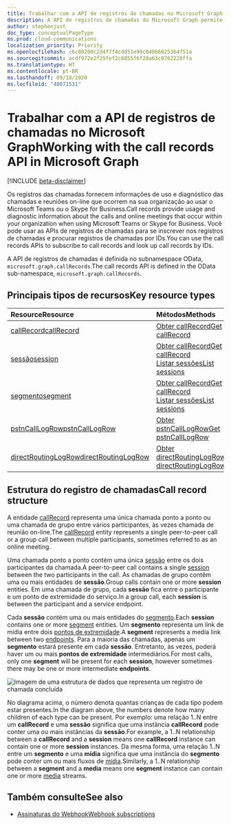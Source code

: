 ```yaml
---
title: Trabalhar com a API de registros de chamadas no Microsoft Graph
description: A API de registros de chamadas do Microsoft Graph permite recuperar dados de uso e de diagnóstico das chamadas e reuniões on-line dentro da organização.
author: stephenjust
doc_type: conceptualPageType
ms.prod: cloud-communications
localization_priority: Priority
ms.openlocfilehash: c6c80200c2d4f7f4cdd51e99c04066025364751a
ms.sourcegitcommit: acdf972e2f25fef2c6855f6f28a63c0762228ffa
ms.translationtype: HT
ms.contentlocale: pt-BR
ms.lasthandoff: 09/18/2020
ms.locfileid: "48071531"
---
```

# <a name="working-with-the-call-records-api-in-microsoft-graph"></a><span data-ttu-id="8db18-103">Trabalhar com a API de registros de chamadas no Microsoft Graph</span><span class="sxs-lookup"><span data-stu-id="8db18-103">Working with the call records API in Microsoft Graph</span></span>

[!INCLUDE [beta-disclaimer](../../includes/beta-disclaimer.md)]

<span data-ttu-id="8db18-104">Os registros das chamadas fornecem informações de uso e diagnóstico das chamadas e reuniões on-line que ocorrem na sua organização ao usar o Microsoft Teams ou o Skype for Business.</span><span class="sxs-lookup"><span data-stu-id="8db18-104">Call records provide usage and diagnostic information about the calls and online meetings that occur within your organization when using Microsoft Teams or Skype for Business.</span></span> <span data-ttu-id="8db18-105">Você pode usar as APIs de registros de chamadas para se inscrever nos registros de chamadas e procurar registros de chamadas por IDs.</span><span class="sxs-lookup"><span data-stu-id="8db18-105">You can use the call records APIs to subscribe to call records and look up call records by IDs.</span></span>

<span data-ttu-id="8db18-106">A API de registros de chamadas é definida no subnamespace OData, `microsoft.graph.callRecords`.</span><span class="sxs-lookup"><span data-stu-id="8db18-106">The call records API is defined in the OData sub-namespace, `microsoft.graph.callRecords`.</span></span>

## <a name="key-resource-types"></a><span data-ttu-id="8db18-107">Principais tipos de recursos</span><span class="sxs-lookup"><span data-stu-id="8db18-107">Key resource types</span></span>

| <span data-ttu-id="8db18-108">Resource</span><span class="sxs-lookup"><span data-stu-id="8db18-108">Resource</span></span> | <span data-ttu-id="8db18-109">Métodos</span><span class="sxs-lookup"><span data-stu-id="8db18-109">Methods</span></span> |
| :-- | :-- |
| [<span data-ttu-id="8db18-110">callRecord</span><span class="sxs-lookup"><span data-stu-id="8db18-110">callRecord</span></span>](callrecords-callrecord.md) | [<span data-ttu-id="8db18-111">Obter callRecord</span><span class="sxs-lookup"><span data-stu-id="8db18-111">Get callRecord</span></span>](../api/callrecords-callrecord-get.md) |
| [<span data-ttu-id="8db18-112">sessão</span><span class="sxs-lookup"><span data-stu-id="8db18-112">session</span></span>](callrecords-session.md) | [<span data-ttu-id="8db18-113">Obter callRecord</span><span class="sxs-lookup"><span data-stu-id="8db18-113">Get callRecord</span></span>](../api/callrecords-callrecord-get.md)<br />[<span data-ttu-id="8db18-114">Listar sessões</span><span class="sxs-lookup"><span data-stu-id="8db18-114">List sessions</span></span>](../api/callrecords-session-list.md) |
| [<span data-ttu-id="8db18-115">segmento</span><span class="sxs-lookup"><span data-stu-id="8db18-115">segment</span></span>](callrecords-segment.md) | [<span data-ttu-id="8db18-116">Obter callRecord</span><span class="sxs-lookup"><span data-stu-id="8db18-116">Get callRecord</span></span>](../api/callrecords-callrecord-get.md)<br />[<span data-ttu-id="8db18-117">Listar sessões</span><span class="sxs-lookup"><span data-stu-id="8db18-117">List sessions</span></span>](../api/callrecords-session-list.md) |
| [<span data-ttu-id="8db18-118">pstnCallLogRow</span><span class="sxs-lookup"><span data-stu-id="8db18-118">pstnCallLogRow</span></span>](callrecords-pstncalllogrow.md)|[<span data-ttu-id="8db18-119">Obter pstnCallLogRow</span><span class="sxs-lookup"><span data-stu-id="8db18-119">Get pstnCallLogRow</span></span>](../api/callrecords-callrecord-getpstncalls.md) |
| [<span data-ttu-id="8db18-120">directRoutingLogRow</span><span class="sxs-lookup"><span data-stu-id="8db18-120">directRoutingLogRow</span></span>](callrecords-directroutinglogrow.md) | [<span data-ttu-id="8db18-121">Obter directRoutingLogRow</span><span class="sxs-lookup"><span data-stu-id="8db18-121">Get directRoutingLogRow</span></span>](../api/callrecords-callrecord-getdirectroutingcalls.md)|

## <a name="call-record-structure"></a><span data-ttu-id="8db18-122">Estrutura do registro de chamadas</span><span class="sxs-lookup"><span data-stu-id="8db18-122">Call record structure</span></span>

<span data-ttu-id="8db18-123">A entidade [callRecord](callrecords-callrecord.md) representa uma única chamada ponto a ponto ou uma chamada de grupo entre vários participantes, às vezes chamada de reunião on-line.</span><span class="sxs-lookup"><span data-stu-id="8db18-123">The [callRecord](callrecords-callrecord.md) entity represents a single peer-to-peer call or a group call between multiple participants, sometimes referred to as an online meeting.</span></span>

<span data-ttu-id="8db18-124">Uma chamada ponto a ponto contém uma única [sessão](callrecords-session.md) entre os dois participantes da chamada.</span><span class="sxs-lookup"><span data-stu-id="8db18-124">A peer-to-peer call contains a single [session](callrecords-session.md) between the two participants in the call.</span></span> <span data-ttu-id="8db18-125">As chamadas de grupo contêm uma ou mais entidades de **sessão**.</span><span class="sxs-lookup"><span data-stu-id="8db18-125">Group calls contain one or more **session** entities.</span></span> <span data-ttu-id="8db18-126">Em uma chamada de grupo, cada **sessão** fica entre o participante e um ponto de extremidade do serviço.</span><span class="sxs-lookup"><span data-stu-id="8db18-126">In a group call, each **session** is between the participant and a service endpoint.</span></span>

<span data-ttu-id="8db18-127">Cada **sessão** contém uma ou mais entidades do [segmento](callrecords-segment.md).</span><span class="sxs-lookup"><span data-stu-id="8db18-127">Each **session** contains one or more [segment](callrecords-segment.md) entities.</span></span> <span data-ttu-id="8db18-128">Um **segmento** representa um link de mídia entre dois [pontos de extremidade](callrecords-endpoint.md).</span><span class="sxs-lookup"><span data-stu-id="8db18-128">A **segment** represents a media link between two [endpoints](callrecords-endpoint.md).</span></span> <span data-ttu-id="8db18-129">Para a maioria das chamadas, apenas um **segmento** estará presente em cada **sessão**. Entretanto, às vezes, poderá haver um ou mais **pontos de extremidade** intermediários.</span><span class="sxs-lookup"><span data-stu-id="8db18-129">For most calls, only one **segment** will be present for each **session**, however sometimes there may be one or more intermediate **endpoints**.</span></span>

![Imagem de uma estrutura de dados que representa um registro de chamada concluída](/graph/images/callrecords-structure.png)

<span data-ttu-id="8db18-131">No diagrama acima, o número denota quantas crianças de cada tipo podem estar presentes.</span><span class="sxs-lookup"><span data-stu-id="8db18-131">In the diagram above, the numbers denote how many children of each type can be present.</span></span> <span data-ttu-id="8db18-132">Por exemplo: uma relação 1..N entre um **callRecord** e uma **sessão** significa que uma instância **callRecord** pode conter uma ou mais instâncias da **sessão**.</span><span class="sxs-lookup"><span data-stu-id="8db18-132">For example, a 1..N relationship between a **callRecord** and a **session** means one **callRecord** instance can contain one or more **session** instances.</span></span> <span data-ttu-id="8db18-133">Da mesma forma, uma relação 1..N entre um **segmento** e uma **mídia** significa que uma instância do **segmento** pode conter um ou mais fluxos de [mídia](callrecords-media.md).</span><span class="sxs-lookup"><span data-stu-id="8db18-133">Similarly, a 1..N relationship between a **segment** and a **media** means one **segment** instance can contain one or more [media](callrecords-media.md) streams.</span></span>

## <a name="see-also"></a><span data-ttu-id="8db18-134">Também consulte</span><span class="sxs-lookup"><span data-stu-id="8db18-134">See also</span></span>

- [<span data-ttu-id="8db18-135">Assinaturas do Webhook</span><span class="sxs-lookup"><span data-stu-id="8db18-135">Webhook subscriptions</span></span>](/graph/api/resources/webhooks?view=graph-rest-beta)


